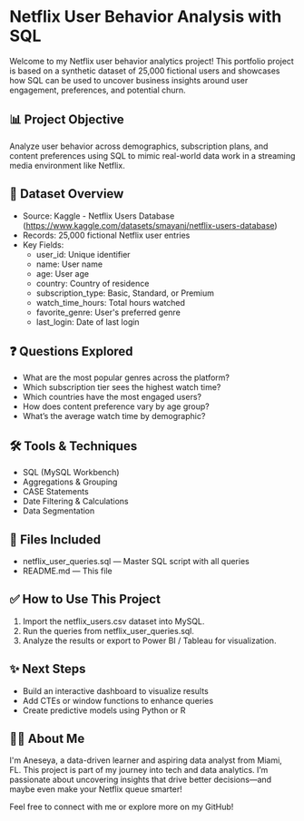 # Netflix User Behavior Analysis with SQL

Welcome to my Netflix user behavior analytics project! This portfolio project is based on a synthetic dataset of 25,000 fictional users and showcases how SQL can be used to uncover business insights around user engagement, preferences, and potential churn.

## 📊 Project Objective

Analyze user behavior across demographics, subscription plans, and content preferences using SQL to mimic real-world data work in a streaming media environment like Netflix.

## 📁 Dataset Overview

- Source: Kaggle - Netflix Users Database (https://www.kaggle.com/datasets/smayanj/netflix-users-database)
- Records: 25,000 fictional Netflix user entries
- Key Fields:
  - user_id: Unique identifier
  - name: User name
  - age: User age
  - country: Country of residence
  - subscription_type: Basic, Standard, or Premium
  - watch_time_hours: Total hours watched
  - favorite_genre: User's preferred genre
  - last_login: Date of last login

## ❓ Questions Explored

- What are the most popular genres across the platform?
- Which subscription tier sees the highest watch time?
- Which countries have the most engaged users?
- How does content preference vary by age group?
- What’s the average watch time by demographic?

## 🛠️ Tools & Techniques

- SQL (MySQL Workbench)
- Aggregations & Grouping
- CASE Statements
- Date Filtering & Calculations
- Data Segmentation

## 📄 Files Included

- netflix_user_queries.sql — Master SQL script with all queries
- README.md — This file

## ✅ How to Use This Project

1. Import the netflix_users.csv dataset into MySQL.
2. Run the queries from netflix_user_queries.sql.
3. Analyze the results or export to Power BI / Tableau for visualization.

## ✨ Next Steps

- Build an interactive dashboard to visualize results
- Add CTEs or window functions to enhance queries
- Create predictive models using Python or R

## ✍🏽 About Me

I'm Aneseya, a data-driven learner and aspiring data analyst from Miami, FL. This project is part of my journey into tech and data analytics. I’m passionate about uncovering insights that drive better decisions—and maybe even make your Netflix queue smarter!

Feel free to connect with me or explore more on my GitHub!
